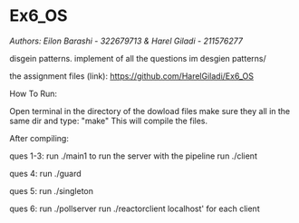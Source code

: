 # Ex6_OS


*Authors: Eilon Barashi - 322679713 & Harel Giladi - 211576277*

disgein patterns.
implement of all the questions im desgien patterns/

the assignment files (link): https://github.com/HarelGiladi/Ex6_OS

How To Run:

Open terminal in the directory of the dowload files make sure they all in the same dir and type: "make" This will compile the files.

After compiling:

ques 1-3: run ./main1 to run the server with the pipeline
     run ./client 

ques 4: run ./guard

ques 5: run ./singleton

ques 6: run ./pollserver
     run ./reactorclient localhost' for each client 

